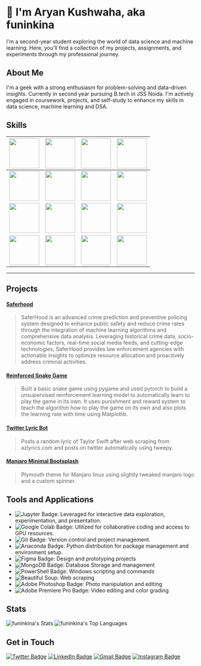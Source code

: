 # 👋 I'm Aryan Kushwaha, aka funinkina
I'm a second-year student exploring the world of data science and machine learning. Here, you'll find a collection of my projects, assignments, and experiments through my professional journey.

## About Me
I'm a geek with a strong enthusiasm for problem-solving and data-driven insights. Currently in second year pursuing B.tech in JSS Noida. I'm actively engaged in coursework, projects, and self-study to enhance my skills in data science, machine learning and DSA.

## Skills
| <img src='https://upload.wikimedia.org/wikipedia/commons/thumb/1/1f/Python_logo_01.svg/1200px-Python_logo_01.svg.png?20210503135843' width=80>  | <img src='https://upload.wikimedia.org/wikipedia/commons/thumb/2/20/Tensorflow-svgrepo-com.svg/640px-Tensorflow-svgrepo-com.svg.png' width=80>  | <img src='https://upload.wikimedia.org/wikipedia/commons/thumb/1/10/PyTorch_logo_icon.svg/640px-PyTorch_logo_icon.svg.png' width=80>  | <img src=https://upload.wikimedia.org/wikipedia/commons/thumb/0/05/Scikit_learn_logo_small.svg/640px-Scikit_learn_logo_small.svg.png width=80> |
| ------------ | ------------ | ------------ | ------------ |
|  <img src=https://styles.redditmedia.com/t5_7tpn6r/styles/communityIcon_vw08a423ptxa1.png width=80>|<img src='https://upload.wikimedia.org/wikipedia/commons/thumb/1/19/C_Logo.png/640px-C_Logo.png' width=80> | <img src=https://upload.wikimedia.org/wikipedia/commons/thumb/3/3c/TuxFlat.svg/640px-TuxFlat.svg.png width=80>  |<img src=https://upload.wikimedia.org/wikipedia/commons/thumb/b/bb/Java-logo.png/640px-Java-logo.png width=80>|
|<img src=https://upload.wikimedia.org/wikipedia/commons/thumb/0/05/Go_Logo_Blue.svg/640px-Go_Logo_Blue.svg.png width=80>|<img src=https://upload.wikimedia.org/wikipedia/commons/thumb/d/da/GNOME_Terminal_icon_2019.svg/640px-GNOME_Terminal_icon_2019.svg.png width=80>  |  <img src=https://upload.wikimedia.org/wikipedia/commons/thumb/3/32/OpenCV_Logo_with_text_svg_version.svg/640px-OpenCV_Logo_with_text_svg_version.svg.png width=80> | <img src=https://logos-world.net/wp-content/uploads/2021/02/Google-Cloud-Emblem.png width=80> 
| <img src=https://upload.wikimedia.org/wikipedia/commons/thumb/d/dc/Mongodb-icon.svg/640px-Mongodb-icon.svg.png width=80> | <img src=http://pngimg.com/uploads/mysql/mysql_PNG22.png width=80> | <img src=https://upload.wikimedia.org/wikipedia/commons/thumb/3/3b/Javascript_Logo.png/640px-Javascript_Logo.png width=80> | <img src=https://upload.wikimedia.org/wikipedia/commons/thumb/3/33/Figma-logo.svg/640px-Figma-logo.svg.png width=80>

------------


## Projects
#### [Saferhood](https://github.com/funinkina/SaferHood "Saferhood")
> SaferHood is an advanced crime prediction and preventive policing system designed to enhance public safety and reduce crime rates through the integration of machine learning algorithms and comprehensive data analysis. Leveraging historical crime data, socio-economic factors, real-time social media feeds, and cutting-edge technologies, SaferHood provides law enforcement agencies with actionable insights to optimize resource allocation and proactively address criminal activities.

#### [Reinforced Snake Game](https://github.com/funinkina/Reinforced-Snake_Game "Reinforced Snake Game")
> Built a basic snake game using pygame and used pytorch to build a unsupervised reinforcement learning model to automatically learn to play the game in its own. It uses punishment and reward system to teach the algorithm how to play the game on its own and also plots the learning rate with time using Matplotlib.

#### [Twitter Lyric Bot](https://github.com/funinkina/Taylor-Swift-Twitter-Lyric-Bot "Twitter Lyric Bot")
>Posts a random lyric of Taylor Swift after web scraping from azlyrics.com and posts on twitter automatically using tweepy.

#### [Manjaro Minimal Bootsplash](https://github.com/funinkina/manjaro-minimal-bootsplash "Manjaro Minimal Bootsplash")
> Plymouth theme for Manjaro linux using slightly tweaked manjaro logo and a custom spinner.

## Tools and Applications
- ![Jupyter Badge](https://img.shields.io/badge/Jupyter-F37626?logo=jupyter&logoColor=fff&style=plastic): Leveraged for interactive data exploration, experimentation, and presentation.
- ![Google Colab Badge](https://img.shields.io/badge/Google%20Colab-F9AB00?logo=googlecolab&logoColor=fff&style=plastic): Utilized for collaborative coding and access to GPU resources.
- ![Git Badge](https://img.shields.io/badge/Git-F05032?logo=git&logoColor=fff&style=plastic): Version control and project management.
- ![Anaconda Badge](https://img.shields.io/badge/Anaconda-44A833?logo=anaconda&logoColor=fff&style=plastic): Python distribution for package management and environment setup.
- ![Figma Badge](https://img.shields.io/badge/Figma-F24E1E?logo=figma&logoColor=fff&style=plastic): Design and prototyping projects
- ![MongoDB Badge](https://img.shields.io/badge/MongoDB-47A248?logo=mongodb&logoColor=fff&style=plastic): Database Storage and management
- ![PowerShell Badge](https://img.shields.io/badge/PowerShell-5391FE?logo=powershell&logoColor=fff&style=plastic): Windows scripting and commands
- ![Beautiful Soup](https://img.shields.io/badge/-Beautiful%20Soup-59666C?style=plastic): Web scraping
- ![Adobe Photoshop Badge](https://img.shields.io/badge/Adobe%20Photoshop-31A8FF?logo=adobephotoshop&logoColor=fff&style=plastic): Photo manipulation and editing
- ![Adobe Premiere Pro Badge](https://img.shields.io/badge/Adobe%20Premiere%20Pro-99F?logo=adobepremierepro&logoColor=fff&style=plastic): Video editing and color grading

## Stats
![funinkina's Stats](https://github-readme-stats.vercel.app/api?username=funinkina&theme=blueberry&show_icons=true&hide_border=true&count_private=true) ![funinkina's Top Languages](https://github-readme-stats.vercel.app/api/top-langs/?username=funinkina&theme=blueberry&show_icons=true&hide_border=true&layout=compact)

## Get in Touch
[![Twitter Badge](https://img.shields.io/badge/Twitter-1D9BF0?logo=twitter&logoColor=fff&style=for-the-badge)](http://www.twitter.com/funinkina "![Twitter Badge](https://img.shields.io/badge/Twitter-1D9BF0?logo=twitter&logoColor=fff&style=for-the-badge)") [ ![LinkedIn Badge](https://img.shields.io/badge/LinkedIn-0A66C2?logo=linkedin&logoColor=fff&style=for-the-badge)](http://www.linkedin.com/in/funinkina " ![LinkedIn Badge](https://img.shields.io/badge/LinkedIn-0A66C2?logo=linkedin&logoColor=fff&style=for-the-badge)") [![Gmail Badge](https://img.shields.io/badge/Gmail-EA4335?logo=gmail&logoColor=fff&style=for-the-badge)](mailto:aryankushwaha3101@gmail.com "![Gmail Badge](https://img.shields.io/badge/Gmail-EA4335?logo=gmail&logoColor=fff&style=for-the-badge)") [![Instagram Badge](https://img.shields.io/badge/Instagram-E4405F?logo=instagram&logoColor=fff&style=for-the-badge)](https://www.instagram.com/funinkina)
